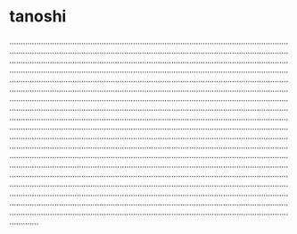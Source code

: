 # tanoshi

.................................................................................................................................................................................................................................................................................................................................................................................................................................................................................................................................................................................................................................................................................................................................................................................................................................................................................................................................................................................................................................................................................................................................................................................................................................................................................................................................................................................................................................................................................................................................................................................................................................................................................................................................................................................................................................................................................................................................................................................................................................................................................................................................................................................................................................................................................................................................................................................................................................................................